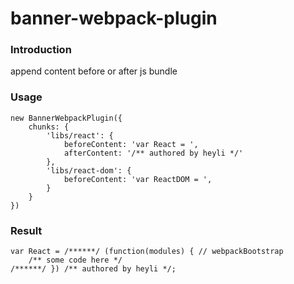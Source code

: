 # banner-webpack-plugin

### Introduction

append content before or after js bundle


### Usage
```
new BannerWebpackPlugin({
    chunks: {
        'libs/react': {
            beforeContent: 'var React = ',
            afterContent: '/** authored by heyli */'
        },
        'libs/react-dom': {
            beforeContent: 'var ReactDOM = ',
        }
    }
})
```

### Result
```
var React = /******/ (function(modules) { // webpackBootstrap
	/** some code here */
/******/ }) /** authored by heyli */;
```
